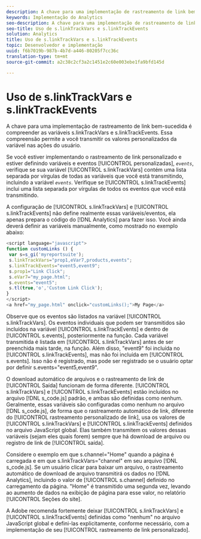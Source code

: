 ```yaml
---
description: A chave para uma implementação de rastreamento de link bem-sucedida é compreender as variáveis s.linkTrackVars e s.linkTrackEvents. Essa compreensão permite a você transmitir os valores personalizados da variável nas ações do usuário.
keywords: Implementação do Analytics
seo-description: A chave para uma implementação de rastreamento de link bem-sucedida é compreender as variáveis s.linkTrackVars e s.linkTrackEvents. Essa compreensão permite a você transmitir os valores personalizados da variável nas ações do usuário.
seo-title: Uso de s.linkTrackVars e s.linkTrackEvents
solution: Analytics
title: Uso de s.linkTrackVars e s.linkTrackEvents
topic: Desenvolvedor e implementação
uuid: f6b7019b-987b-4b7d-a446-80205f7cc36c
translation-type: tm+mt
source-git-commit: a2c38c2cf3a2c1451e2c60e003ebe1fa9bfd145d

---
```



# Uso de s.linkTrackVars e s.linkTrackEvents

A chave para uma implementação de rastreamento de link bem-sucedida é compreender as variáveis s.linkTrackVars e s.linkTrackEvents. Essa compreensão permite a você transmitir os valores personalizados da variável nas ações do usuário.

Se você estiver implementando o rastreamento de link personalizado e estiver definindo variáveis e eventos [!UICONTROL personalizadas], *`events`*, verifique se sua variável [!UICONTROL s.linkTrackVars] contém uma lista separada por vírgulas de todas as variáveis que você está transmitindo, incluindo a variável *`events`*. Verifique se [!UICONTROL s.linkTrackEvents] inclui uma lista separada por vírgulas de todos os eventos que você está transmitindo.

A configuração de [!UICONTROL s.linkTrackVars] e [!UICONTROL s.linkTrackEvents] não define realmente essas variáveis/eventos, ela apenas prepara o código do [!DNL Analytics] para fazer isso. Você ainda deverá definir as variáveis manualmente, como mostrado no exemplo abaixo:

```js
<script language="javascript"> 
function customLinks () { 
 var s=s_gi('myreportsuite'); 
 s.linkTrackVars="prop1,eVar7,products,events"; 
 s.linkTrackEvents="event5,event9"; 
 s.prop1="Link Click"; 
 s.eVar7="my_page.html"; 
 s.events="event5"; 
 s.tl(true,'o','Custom Link Click'); 
} 
</script> 
<a href="my_page.html" onclick="customLinks();">My Page</a> 
```

Observe que os eventos são listados na variável [!UICONTROL s.linkTrackVars]. Os eventos individuais que podem ser transmitidos são incluídos na variável [!UICONTROL s.linkTrackEvents] e dentro de [!UICONTROL s.events], posteriormente na função. Cada variável transmitida é listada em [!UICONTROL s.linkTrackVars] antes de ser preenchida mais tarde, na função. Além disso, "event9" foi incluída no [!UICONTROL s.linkTrackEvents], mas não foi incluída em [!UICONTROL s.events]. Isso não é registrado, mas pode ser registrado se o usuário optar por definir s.events="event5,event9".

O download automático de arquivos e o rastreamento de link de [!UICONTROL Saída] funcionam de forma diferente. [!UICONTROL s.linkTrackVars] e [!UICONTROL s.linkTrackEvents] estão incluídos no arquivo [!DNL s_code.js] padrão, e ambas são definidas como nenhum. Geralmente, essas variáveis são configuradas como nenhum no arquivo [!DNL s_code.js], de forma que o rastreamento automático de link, diferente do [!UICONTROL rastreamento personalizado de link], usa os valores de [!UICONTROL s.linkTrackVars] e [!UICONTROL s.linkTrackEvents] definidos no arquivo JavaScript global. Elas também transmitem os valores dessas variáveis (sejam eles quais forem) sempre que há download de arquivo ou registro de link de [!UICONTROL saída].

Considere o exemplo em que s.channel="Home" quando a página é carregada e em que s.linkTrackVars="channel" em seu arquivo [!DNL s_code.js]. Se um usuário clicar para baixar um arquivo, o rastreamento automático de download de arquivo transmitirá os dados no [!DNL Analytics], incluindo o valor de [!UICONTROL s.channel] definido no carregamento da página. "Home" é transmitido uma segunda vez, levando ao aumento de dados na exibição de página para esse valor, no relatório [!UICONTROL Seções do site].

A Adobe recomenda fortemente deixar [!UICONTROL s.linkTrackVars] e [!UICONTROL s.linkTrackEvents] definidas como "nenhum" no arquivo JavaScript global e defini-las explicitamente, conforme necessário, com a implementação de seu [!UICONTROL rastreamento de link personalizado].
